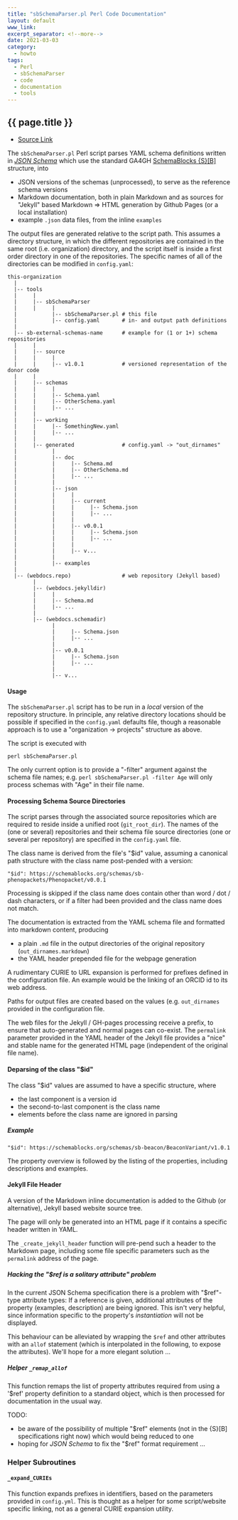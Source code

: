 ```yaml
---
title: "sbSchemaParser.pl Perl Code Documentation"
layout: default
www_link: 
excerpt_separator: <!--more-->
date: 2021-03-03
category:
  - howto
tags:
  - Perl
  - sbSchemaParser
  - code
  - documentation
  - tools
---
```


## {{ page.title }}

<!--more-->

* [Source Link](https://github.com/ga4gh-schemablocks/tools/tree/master/sbSchemaParser/sbSchemaParser.pl) 


The `sbSchemaParser.pl` Perl script parses YAML schema definitions 
written in [_JSON Schema_](https://json-schema.org) which use the standard GA4GH 
[SchemaBlocks {S}[B]](http://schemablocks.org) structure, into 

* JSON versions of the schemas (unprocessed), to serve as the reference
schema versions
* Markdown documentation, both in plain Markdown and as sources for "Jekyll" 
based Markdown => HTML generation by Github Pages (or a local installation)
* example `.json` data files, from the inline `examples`

The output files are generated relative to the script path. This assumes a
directory structure, in which the different repositories are contained in the
same root (i.e. organization) directory, and the script itself is inside a
first order directory in one of the repositories. The specific names of all of 
the directories can be modified in `config.yaml`:

```
this-organization
  |
  |-- tools
  |     |
  |     |-- sbSchemaParser
  |     |     |
  |           |-- sbSchemaParser.pl # this file
  |           |-- config.yaml       # in- and output path definitions
  |
  |-- sb-external-schemas-name      # example for (1 or 1+) schema repositories
  |     |
  |     |-- source
  |     |     |
  |     |     |-- v1.0.1            # versioned representation of the donor code
  |     |
  |     |-- schemas
  |     |     |
  |     |     |-- Schema.yaml
  |     |     |-- OtherSchema.yaml
  |     |     |-- ...
  |     |
  |     |-- working
  |     |     |-- SomethingNew.yaml     
  |     |     |-- ...
  |     |     
  |     |-- generated               # config.yaml -> "out_dirnames"
  |           |
  |           |-- doc
  |           |     |-- Schema.md
  |           |     |-- OtherSchema.md
  |           |     |-- ...
  |           |
  |           |-- json
  |           |     |    
  |           |     |-- current
  |           |     |     |-- Schema.json
  |           |     |     |-- ...
  |           |     |    
  |           |     |-- v0.0.1
  |           |     |     |-- Schema.json
  |           |     |     |-- ...
  |           |     |    
  |           |     |-- v... 
  |           |
  |           |-- examples
  |   
  |-- (webdocs.repo)                # web repository (Jekyll based)
        |
        |-- (webdocs.jekylldir)
        |     |
        |     |-- Schema.md
        |     |-- ...
        |
        |-- (webdocs.schemadir)
              |
              |     |-- Schema.json
              |     |-- ...
              |    
              |-- v0.0.1
              |     |-- Schema.json
              |     |-- ...
              |    
              |-- v...
```

#### Usage

The `sbSchemaParser.pl` script has to be run in a _local_ version of the 
repository structure. In principle, any relative directory locations should be 
possible if specified in the `config.yaml` defaults file, though a reasonable 
approach is to use a "organization -> projects" structure as above.

The script is executed with

```
perl sbSchemaParser.pl
```

The only current option is to provide a "-filter" argument against the schema 
file names; e.g. `perl sbSchemaParser.pl -filter Age` will only process schemas 
with "Age" in their file name.

#### Processing Schema Source Directories

The script parses through the associated source repositories which are required
to reside inside a unified root (`git_root_dir`). The names of the (one or
several) repositories and their schema file source directories (one or several
per repository) are specified in the `config.yaml` file.

The class name is derived from the file's "$id" value, assuming a canonical 
path structure with the class name post-pended with a version:

```
"$id": https://schemablocks.org/schemas/sb-phenopackets/Phenopacket/v0.0.1
```
Processing is skipped if the class name does contain other than word / dot / 
dash characters, or if a filter had been provided and the class name 
does not match.


The documentation is extracted from the YAML schema file and formatted into
markdown content, producing 

* a plain `.md` file in the output directories of the original repository 
(`out_dirnames.markdown`)
* the YAML header prepended file for the webpage generation


A rudimentary CURIE to URL expansion is performed for prefixes defined in the
configuration file. An example would be the linking of an ORCID id to its web 
address.




Paths for output files are created based on the values (e.g. `out_dirnames` 
provided in the configuration file.

The web files for the Jekyll / GH-pages processing receive a prefix, to ensure 
that auto-generated and normal pages can co-exist. The `permalink` parameter 
provided in the YAML header of the Jekyll file provides a "nice" and stable 
name for the generated HTML page (independent of the original file name).

#### Deparsing of the class "$id"

The class "$id" values are assumed to have a specific structure, where 

* the last component is a version id
* the second-to-last component is the class name
* elements before the class name are ignored in parsing

##### Example

```
"$id": https://schemablocks.org/schemas/sb-beacon/BeaconVariant/v1.0.1
```

The property overview is followed by the listing of the properties, including
descriptions and examples.


#### Jekyll File Header

A version of the Markdown inline documentation is added to the Github (or 
alternative), Jekyll based website source tree.

The page will only be generated into an HTML page if it contains a specific 
header written in YAML.

The `_create_jekyll_header` function will pre-pend such a header to the Markdown 
page, including some file specific parameters such as the `permalink` address of 
the page.

##### Hacking the "$ref is a solitary attribute" problem

In the current JSON Schema specification there is a problem with "$ref"-type 
attribute types: If a reference is given, additional attributes of the property 
(examples, description) are being ignored. This isn't very helpful, since 
information specific to the property's _instantiation_ will not be displayed.

This behaviour can be alleviated by wrapping the `$ref` and other attributes 
with an `allof` statement (which is interpolated in the following, to expose 
the attributes). We'll hope for a more elegant solution ...

##### Helper `_remap_allof`

This function remaps the list of property attributes required from using a 
'$ref' property definition to a standard object, which is then processed for
documentation in the usual way.

TODO: 
* be aware of the possibility of multiple "$ref" elements (not in the {S}[B]
specifications right now) which would being reduced to one
* hoping for _JSON Schema_ to fix the "$ref" format requirement ...




### Helper Subroutines

#### `_expand_CURIEs`

This function expands prefixes in identifiers, based on the parameters provided 
in `config.yml`. This is thought as a helper for some script/website specific 
linking, not as a general CURIE expansion utility.

